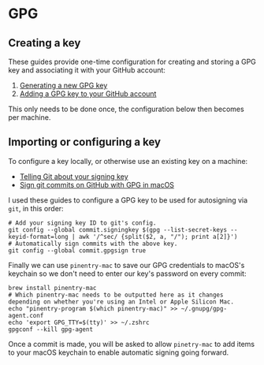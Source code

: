 # GPG

## Creating a key

These guides provide one-time configuration for creating and storing a GPG key and associating it with your GitHub account:

1. [Generating a new GPG key][1]
2. [Adding a GPG key to your GitHub account][2]

This only needs to be done once, the configuration below then becomes per machine.

## Importing or configuring a key

To configure a key locally, or otherwise use an existing key on a machine:

- [Telling Git about your signing key][3]
- [Sign git commits on GitHub with GPG in macOS][4]

I used these guides to configure a GPG key to be used for autosigning via `git`, in this order:

```shell
# Add your signing key ID to git's config.
git config --global commit.signingkey $(gpg --list-secret-keys --keyid-format=long | awk '/^sec/ {split($2, a, "/"); print a[2]}')
# Automatically sign commits with the above key.
git config --global commit.gpgsign true
```

Finally we can use `pinentry-mac` to save our GPG credentials to macOS's keychain so we don't need to enter our key's password on every commit:

```shell
brew install pinentry-mac
# Which pinentry-mac needs to be outputted here as it changes depending on whether you're using an Intel or Apple Silicon Mac.
echo "pinentry-program $(which pinentry-mac)" >> ~/.gnupg/gpg-agent.conf
echo 'export GPG_TTY=$(tty)' >> ~/.zshrc
gpgconf --kill gpg-agent
```

Once a commit is made, you will be asked to allow `pinetry-mac` to add items to your macOS keychain to enable automatic signing going forward.

[1]: https://docs.github.com/en/authentication/managing-commit-signature-verification/generating-a-new-gpg-key
[2]: https://docs.github.com/en/authentication/managing-commit-signature-verification/adding-a-gpg-key-to-your-github-account
[3]: https://docs.github.com/en/authentication/managing-commit-signature-verification/telling-git-about-your-signing-key
[4]: https://samuelsson.dev/sign-git-commits-on-github-with-gpg-in-macos/
